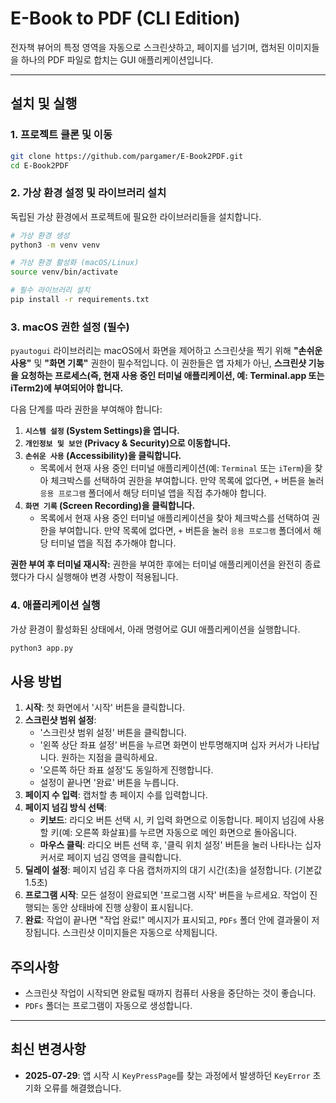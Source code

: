 # E-Book to PDF (CLI Edition)

전자책 뷰어의 특정 영역을 자동으로 스크린샷하고, 페이지를 넘기며, 캡처된 이미지들을 하나의 PDF 파일로 합치는 GUI 애플리케이션입니다.

---

## 설치 및 실행

### 1. 프로젝트 클론 및 이동
```bash
git clone https://github.com/pargamer/E-Book2PDF.git
cd E-Book2PDF
```

### 2. 가상 환경 설정 및 라이브러리 설치
독립된 가상 환경에서 프로젝트에 필요한 라이브러리들을 설치합니다.
```bash
# 가상 환경 생성
python3 -m venv venv

# 가상 환경 활성화 (macOS/Linux)
source venv/bin/activate

# 필수 라이브러리 설치
pip install -r requirements.txt
```

### 3. macOS 권한 설정 (필수)
`pyautogui` 라이브러리는 macOS에서 화면을 제어하고 스크린샷을 찍기 위해 **"손쉬운 사용"** 및 **"화면 기록"** 권한이 필수적입니다. 이 권한들은 앱 자체가 아닌, **스크린샷 기능을 요청하는 프로세스(즉, 현재 사용 중인 터미널 애플리케이션, 예: Terminal.app 또는 iTerm2)에 부여되어야 합니다.**

다음 단계를 따라 권한을 부여해야 합니다:
1.  **`시스템 설정` (System Settings)을 엽니다.**
2.  **`개인정보 및 보안` (Privacy & Security)으로 이동합니다.**
3.  **`손쉬운 사용` (Accessibility)을 클릭합니다.**
    *   목록에서 현재 사용 중인 터미널 애플리케이션(예: `Terminal` 또는 `iTerm`)을 찾아 체크박스를 선택하여 권한을 부여합니다. 만약 목록에 없다면, `+` 버튼을 눌러 `응용 프로그램` 폴더에서 해당 터미널 앱을 직접 추가해야 합니다.
4.  **`화면 기록` (Screen Recording)을 클릭합니다.**
    *   목록에서 현재 사용 중인 터미널 애플리케이션을 찾아 체크박스를 선택하여 권한을 부여합니다. 만약 목록에 없다면, `+` 버튼을 눌러 `응용 프로그램` 폴더에서 해당 터미널 앱을 직접 추가해야 합니다.

**권한 부여 후 터미널 재시작:**
권한을 부여한 후에는 터미널 애플리케이션을 완전히 종료했다가 다시 실행해야 변경 사항이 적용됩니다.

### 4. 애플리케이션 실행
가상 환경이 활성화된 상태에서, 아래 명령어로 GUI 애플리케이션을 실행합니다.
```bash
python3 app.py
```

## 사용 방법

1.  **시작**: 첫 화면에서 '시작' 버튼을 클릭합니다.
2.  **스크린샷 범위 설정**:
    - '스크린샷 범위 설정' 버튼을 클릭합니다.
    - '왼쪽 상단 좌표 설정' 버튼을 누르면 화면이 반투명해지며 십자 커서가 나타납니다. 원하는 지점을 클릭하세요.
    - '오른쪽 하단 좌표 설정'도 동일하게 진행합니다.
    - 설정이 끝나면 '완료' 버튼을 누릅니다.
3.  **페이지 수 입력**: 캡처할 총 페이지 수를 입력합니다.
4.  **페이지 넘김 방식 선택**:
    - **키보드**: 라디오 버튼 선택 시, 키 입력 화면으로 이동합니다. 페이지 넘김에 사용할 키(예: 오른쪽 화살표)를 누르면 자동으로 메인 화면으로 돌아옵니다.
    - **마우스 클릭**: 라디오 버튼 선택 후, '클릭 위치 설정' 버튼을 눌러 나타나는 십자 커서로 페이지 넘김 영역을 클릭합니다.
5.  **딜레이 설정**: 페이지 넘김 후 다음 캡처까지의 대기 시간(초)을 설정합니다. (기본값 1.5초)
6.  **프로그램 시작**: 모든 설정이 완료되면 '프로그램 시작' 버튼을 누르세요. 작업이 진행되는 동안 상태바에 진행 상황이 표시됩니다.
7.  **완료**: 작업이 끝나면 "작업 완료!" 메시지가 표시되고, `PDFs` 폴더 안에 결과물이 저장됩니다. 스크린샷 이미지들은 자동으로 삭제됩니다.

## 주의사항
- 스크린샷 작업이 시작되면 완료될 때까지 컴퓨터 사용을 중단하는 것이 좋습니다.
- `PDFs` 폴더는 프로그램이 자동으로 생성합니다.

---
## 최신 변경사항
- **2025-07-29**: 앱 시작 시 `KeyPressPage`를 찾는 과정에서 발생하던 `KeyError` 초기화 오류를 해결했습니다.
